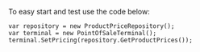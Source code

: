 To easy start and test use the code below:

    var repository = new ProductPriceRepository();
    var terminal = new PointOfSaleTerminal();
    terminal.SetPricing(repository.GetProductPrices());